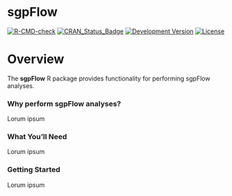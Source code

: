 sgpFlow
===========

[![R-CMD-check](https://github.com/CenterForAssessment/sgpFlow/workflows/R-CMD-check/badge.svg)](https://github.com/CenterForAssessment/sgpFlow/actions)
[![CRAN_Status_Badge](http://www.r-pkg.org/badges/version/sgpFlow)](http://cran.r-project.org/package=sgpFlow)
[![Development Version](https://img.shields.io/badge/devel-0.0--0.9976-brightgreen.svg)](https://github.com/CenterForAssessment/sgpFlow)
[![License](http://img.shields.io/badge/license-GPL%203-brightgreen.svg?style=flat)](https://github.com/CenterForAssessment/sgpFlow/blob/master/LICENSE.md)


# Overview

The **sgpFlow** R package provides functionality for performing sgpFlow analyses.

### Why perform sgpFlow analyses?

Lorum ipsum

### What You’ll Need

Lorum ipsum

### Getting Started

Lorum ipsum
